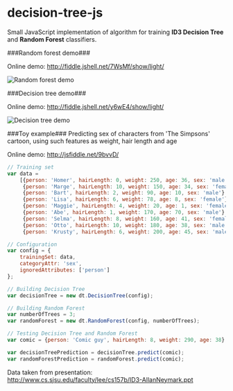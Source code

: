 decision-tree-js
================

Small JavaScript implementation of algorithm for training <b>ID3 Decision Tree</b> and <b>Random Forest</b> classifiers.

###Random forest demo###

Online demo: http://fiddle.jshell.net/7WsMf/show/light/

![Random forest demo](https://raw.github.com/lagodiuk/decision-tree-js/master/random-forest-demo/demo_2d.png)

###Decision tree demo###

Online demo: http://fiddle.jshell.net/y6wE4/show/light/

![Decision tree demo](https://raw.github.com/lagodiuk/decision-tree-js/master/decision-tree-demo/demo_2d.png)

###Toy example###
Predicting sex of characters from 'The Simpsons' cartoon, using such features as weight, hair length and age

Online demo: http://jsfiddle.net/9bvvD/
```javascript
// Training set
var data = 
    [{person: 'Homer', hairLength: 0, weight: 250, age: 36, sex: 'male'},
     {person: 'Marge', hairLength: 10, weight: 150, age: 34, sex: 'female'},
     {person: 'Bart', hairLength: 2, weight: 90, age: 10, sex: 'male'},
     {person: 'Lisa', hairLength: 6, weight: 78, age: 8, sex: 'female'},
     {person: 'Maggie', hairLength: 4, weight: 20, age: 1, sex: 'female'},
     {person: 'Abe', hairLength: 1, weight: 170, age: 70, sex: 'male'},
     {person: 'Selma', hairLength: 8, weight: 160, age: 41, sex: 'female'},
     {person: 'Otto', hairLength: 10, weight: 180, age: 38, sex: 'male'},
     {person: 'Krusty', hairLength: 6, weight: 200, age: 45, sex: 'male'}];

// Configuration
var config = {
    trainingSet: data, 
    categoryAttr: 'sex', 
    ignoredAttributes: ['person']
};

// Building Decision Tree
var decisionTree = new dt.DecisionTree(config);

// Building Random Forest
var numberOfTrees = 3;
var randomForest = new dt.RandomForest(config, numberOfTrees);

// Testing Decision Tree and Random Forest
var comic = {person: 'Comic guy', hairLength: 8, weight: 290, age: 38};

var decisionTreePrediction = decisionTree.predict(comic);
var randomForestPrediction = randomForest.predict(comic);
```
Data taken from presentation: http://www.cs.sjsu.edu/faculty/lee/cs157b/ID3-AllanNeymark.ppt
